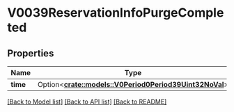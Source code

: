 # V0039ReservationInfoPurgeCompleted

## Properties

Name | Type | Description | Notes
------------ | ------------- | ------------- | -------------
**time** | Option<[**crate::models::V0Period0Period39Uint32NoVal**](v0.0.39_uint32_no_val.md)> |  | [optional]

[[Back to Model list]](../README.md#documentation-for-models) [[Back to API list]](../README.md#documentation-for-api-endpoints) [[Back to README]](../README.md)


